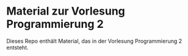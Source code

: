 # Material zur Vorlesung Programmierung 2

Dieses Repo enthält Material, das in der Vorlesung Programmierung 2 entsteht.
